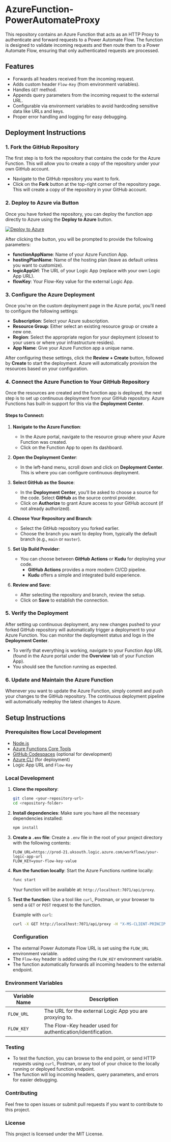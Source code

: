 # AzureFunction-PowerAutomateProxy
This repository contains an Azure Function that acts as an HTTP Proxy to authenticate and forward requests to a Power Automate Flow. The function is designed to validate incoming requests and then route them to a Power Automate Flow, ensuring that only authenticated requests are processed.

## Features

- Forwards all headers received from the incoming request.
- Adds custom header `Flow-Key` (from environment variables).
- Handles `GET` method.
- Appends query parameters from the incoming request to the external URL.
- Configurable via environment variables to avoid hardcoding sensitive data like URLs and keys.
- Proper error handling and logging for easy debugging.


## Deployment Instructions

### 1. Fork the GitHub Repository
The first step is to fork the repository that contains the code for the Azure Function. This will allow you to create a copy of the repository under your own GitHub account.

- Navigate to the GitHub repository you want to fork.
- Click on the **Fork** button at the top-right corner of the repository page. This will create a copy of the repository in your GitHub account.

### 2. Deploy to Azure via Button
Once you have forked the repository, you can deploy the function app directly to Azure using the **Deploy to Azure** button.

[![Deploy to Azure](https://aka.ms/deploytoazurebutton)](https://portal.azure.com/#create/Microsoft.Template/uri/https%3A%2F%2Fraw.githubusercontent.com%2Fitweedie%2FAzureFunction-PowerAutomateProxy%2Fmain%2Fazuredeploy.json)

After clicking the button, you will be prompted to provide the following parameters:

- **functionAppName**: Name of your Azure Function App.
- **hostingPlanName**: Name of the hosting plan (leave as default unless you want to customize).
- **logicAppUrl**: The URL of your Logic App (replace with your own Logic App URL).
- **flowKey**: Your Flow-Key value for the external Logic App.

### 3. Configure the Azure Deployment
Once you're on the custom deployment page in the Azure portal, you’ll need to configure the following settings:

- **Subscription**: Select your Azure subscription.
- **Resource Group**: Either select an existing resource group or create a new one.
- **Region**: Select the appropriate region for your deployment (closest to your users or where your infrastructure resides).
- **App Name**: Give your Azure Function app a unique name.

After configuring these settings, click the **Review + Create** button, followed by **Create** to start the deployment. Azure will automatically provision the resources based on your configuration.

### 4. Connect the Azure Function to Your GitHub Repository
Once the resources are created and the function app is deployed, the next step is to set up continuous deployment from your GitHub repository. Azure Functions has built-in support for this via the **Deployment Center**.

#### Steps to Connect:

1. **Navigate to the Azure Function**:
   - In the Azure portal, navigate to the resource group where your Azure Function was created.
   - Click on the Function App to open its dashboard.

2. **Open the Deployment Center**:
   - In the left-hand menu, scroll down and click on **Deployment Center**. This is where you can configure continuous deployment.

3. **Select GitHub as the Source**:
   - In the **Deployment Center**, you’ll be asked to choose a source for the code. Select **GitHub** as the source control provider.
   - Click on **Authorize** to grant Azure access to your GitHub account (if not already authorized).

4. **Choose Your Repository and Branch**:
   - Select the GitHub repository you forked earlier.
   - Choose the branch you want to deploy from, typically the default branch (e.g., `main` or `master`).

5. **Set Up Build Provider**:
   - You can choose between **GitHub Actions** or **Kudu** for deploying your code. 
     - **GitHub Actions** provides a more modern CI/CD pipeline.
     - **Kudu** offers a simple and integrated build experience.

6. **Review and Save**:
   - After selecting the repository and branch, review the setup.
   - Click on **Save** to establish the connection.

### 5. Verify the Deployment
After setting up continuous deployment, any new changes pushed to your forked GitHub repository will automatically trigger a deployment to your Azure Function. You can monitor the deployment status and logs in the **Deployment Center**.

- To verify that everything is working, navigate to your Function App URL (found in the Azure portal under the **Overview** tab of your Function App).
- You should see the function running as expected.

### 6. Update and Maintain the Azure Function
Whenever you want to update the Azure Function, simply commit and push your changes to the GitHub repository. The continuous deployment pipeline will automatically redeploy the latest changes to Azure.



## Setup Instructions

### Prerequisites flow Local Development

- [Node.js](https://nodejs.org/en/download/)
- [Azure Functions Core Tools](https://docs.microsoft.com/en-us/azure/azure-functions/functions-run-local)
- [GitHub Codespaces](https://docs.github.com/en/codespaces/getting-started/quickstart) (optional for development)
- [Azure CLI](https://docs.microsoft.com/en-us/cli/azure/install-azure-cli) (for deployment)
- Logic App URL and `Flow-Key`

### Local Development

1. **Clone the repository**:
    ```bash
    git clone <your-repository-url>
    cd <repository-folder>
    ```

2. **Install dependencies**:
    Make sure you have all the necessary dependencies installed:
    ```bash
    npm install
    ```

3. **Create a `.env` file**:
    Create a `.env` file in the root of your project directory with the following contents:

    ```env
    FLOW_URL=https://prod-21.uksouth.logic.azure.com/workflows/your-logic-app-url
    FLOW_KEY=your-flow-key-value
    ```

4. **Run the function locally**:
    Start the Azure Functions runtime locally:
    ```bash
    func start
    ```

    Your function will be available at: `http://localhost:7071/api/proxy`.

5. **Test the function**:
    Use a tool like `curl`, Postman, or your browser to send a `GET` or `POST` request to the function.

    Example with `curl`:
    ```bash
    curl -X GET http://localhost:7071/api/proxy -H "X-MS-CLIENT-PRINCIPAL-ID: custom-id"
    ```

    ### Configuration

- The external Power Automate Flow URL is set using the `FLOW_URL` environment variable.
- The `Flow-Key` header is added using the `FLOW_KEY` environment variable.
- The function automatically forwards all incoming headers to the external endpoint.

### Environment Variables

| Variable Name    | Description                                              |
| ---------------- | -------------------------------------------------------- |
| `FLOW_URL`  | The URL for the external Logic App you are proxying to.   |
| `FLOW_KEY`       | The Flow-Key header used for authentication/identification. |

### Testing

- To test the function, you can browse to the end point, or send HTTP requests using `curl`, Postman, or any tool of your choice to the locally running or deployed function endpoint.
- The function will log incoming headers, query parameters, and errors for easier debugging.

### Contributing

Feel free to open issues or submit pull requests if you want to contribute to this project.

### License

This project is licensed under the MIT License.
